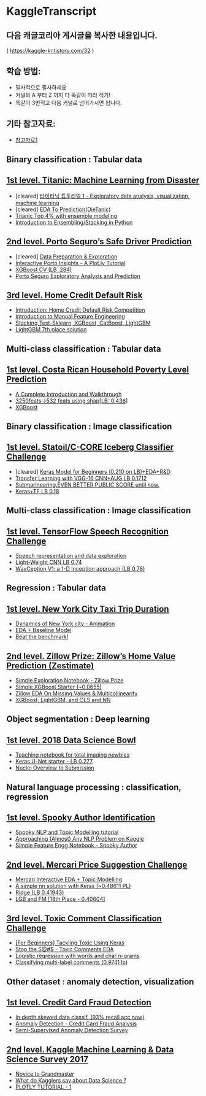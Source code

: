 # KaggleTranscript

## 다음 캐글코리아 게시글을 복사한 내용입니다. 
( https://kaggle-kr.tistory.com/32 )
## 학습 방법: 
  - 필사적으로 필사하세요
  - 커널의 A 부터 Z 까지 다 똑같이 따라 적기!
  - 똑같이 3번적고 다음 커널로 넘어가시면 됩니다.
## 기타 참고자료:
  - [참고자료1](https://unfinishedgod.netlify.app/2020/03/22/%EC%BA%90%EA%B8%80-%EC%9E%85%EB%AC%B8%EC%9E%90%EB%A5%BC-%EC%9C%84%ED%95%9C-%EA%B0%80%EC%9D%B4%EB%93%9C-%EB%AC%B8%EC%84%9C/)

## Binary classification : Tabular data

## [1st level. Titanic: Machine Learning from Disaster](https://www.kaggle.com/c/titanic)

- [cleared] [타이타닉 튜토리얼 1 - Exploratory data analysis, visualization, machine learning](https://kaggle-kr.tistory.com/17?category=868316)
- [cleared] [EDA To Prediction(DieTanic)](https://www.kaggle.com/ash316/eda-to-prediction-dietanic)
- [Titanic Top 4% with ensemble modeling](https://www.kaggle.com/yassineghouzam/titanic-top-4-with-ensemble-modeling)
- [Introduction to Ensembling/Stacking in Python](https://www.kaggle.com/arthurtok/introduction-to-ensembling-stacking-in-python)

## [2nd level. Porto Seguro’s Safe Driver Prediction](https://www.kaggle.com/c/porto-seguro-safe-driver-prediction)

- [cleared] [Data Preparation & Exploration](https://www.kaggle.com/bertcarremans/data-preparation-exploration)
- [Interactive Porto Insights - A Plot.ly Tutorial](https://www.kaggle.com/arthurtok/interactive-porto-insights-a-plot-ly-tutorial)
- [XGBoost CV (LB .284)](https://www.kaggle.com/aharless/xgboost-cv-lb-284)
- [Porto Seguro Exploratory Analysis and Prediction](https://www.kaggle.com/gpreda/porto-seguro-exploratory-analysis-and-prediction)

## [3rd level. Home Credit Default Risk](https://www.kaggle.com/c/home-credit-default-risk)

- [Introduction: Home Credit Default Risk Competition](https://www.kaggle.com/willkoehrsen/start-here-a-gentle-introduction)
- [Introduction to Manual Feature Engineering](https://www.kaggle.com/willkoehrsen/introduction-to-manual-feature-engineering)
- [Stacking Test-Sklearn, XGBoost, CatBoost, LightGBM](https://www.kaggle.com/eliotbarr/stacking-test-sklearn-xgboost-catboost-lightgbm)
- [LightGBM 7th place solution](https://www.kaggle.com/jsaguiar/lightgbm-7th-place-solution)

## Multi-class classification : Tabular data

## [1st level. Costa Rican Household Poverty Level Prediction](https://www.kaggle.com/c/costa-rican-household-poverty-prediction)

- [A Complete Introduction and Walkthrough](https://www.kaggle.com/willkoehrsen/a-complete-introduction-and-walkthrough)
- [3250feats->532 feats using shap[LB: 0.436]](https://www.kaggle.com/youhanlee/3250feats-532-feats-using-shap-lb-0-436)
- [XGBoost](https://www.kaggle.com/skooch/xgboost)

## Binary classification : Image classification

## [1st level. Statoil/C-CORE Iceberg Classifier Challenge](https://www.kaggle.com/c/statoil-iceberg-classifier-challenge)

- [cleared] [Keras Model for Beginners (0.210 on LB)+EDA+R&D](https://www.kaggle.com/devm2024/keras-model-for-beginners-0-210-on-lb-eda-r-d)
- [Transfer Learning with VGG-16 CNN+AUG LB 0.1712](https://www.kaggle.com/devm2024/transfer-learning-with-vgg-16-cnn-aug-lb-0-1712)
- [Submarineering.EVEN BETTER PUBLIC SCORE until now.](https://www.kaggle.com/submarineering/submarineering-even-better-public-score-until-now)
- [Keras+TF LB 0.18](https://www.kaggle.com/wvadim/keras-tf-lb-0-18)

## Multi-class classification : Image classification

## [1st level. TensorFlow Speech Recognition Challenge](https://www.kaggle.com/c/tensorflow-speech-recognition-challenge)

- [Speech representation and data exploration](https://www.kaggle.com/davids1992/speech-representation-and-data-exploration)
- [Light-Weight CNN LB 0.74](https://www.kaggle.com/alphasis/light-weight-cnn-lb-0-74)
- [WavCeption V1: a 1-D Inception approach (LB 0.76)](https://www.kaggle.com/ivallesp/wavception-v1-a-1-d-inception-approach-lb-0-76)

## Regression : Tabular data

## [1st level. New York City Taxi Trip Duration](https://www.kaggle.com/c/nyc-taxi-trip-duration)

- [Dynamics of New York city - Animation](https://www.kaggle.com/drgilermo/dynamics-of-new-york-city-animation)
- [EDA + Baseline Model](https://www.kaggle.com/aiswaryaramachandran/eda-baseline-model-0-40-rmse)
- [Beat the benchmark!](https://www.kaggle.com/danijelk/beat-the-benchmark)

## [2nd level. Zillow Prize: Zillow’s Home Value Prediction (Zestimate)](https://www.kaggle.com/c/zillow-prize-1)

- [Simple Exploration Notebook - Zillow Prize](https://www.kaggle.com/sudalairajkumar/simple-exploration-notebook-zillow-prize)
- [Simple XGBoost Starter (~0.0655)](https://www.kaggle.com/anokas/simple-xgboost-starter-0-0655)
- [Zillow EDA On Missing Values & Multicollinearity](https://www.kaggle.com/viveksrinivasan/zillow-eda-on-missing-values-multicollinearity)
- [XGBoost, LightGBM, and OLS and NN](https://www.kaggle.com/aharless/xgboost-lightgbm-and-ols-and-nn)

## Object segmentation : Deep learning

## [1st level. 2018 Data Science Bowl](https://www.kaggle.com/c/data-science-bowl-2018)

- [Teaching notebook for total imaging newbies](https://www.kaggle.com/stkbailey/teaching-notebook-for-total-imaging-newbies)
- [Keras U-Net starter - LB 0.277](https://www.kaggle.com/keegil/keras-u-net-starter-lb-0-277)
- [Nuclei Overview to Submission](https://www.kaggle.com/kmader/nuclei-overview-to-submission)

## Natural language processing : classification, regression

## [1st level. Spooky Author Identification](https://www.kaggle.com/c/spooky-author-identification)

- [Spooky NLP and Topic Modelling tutorial](https://www.kaggle.com/arthurtok/spooky-nlp-and-topic-modelling-tutorial)
- [Approaching (Almost) Any NLP Problem on Kaggle](https://www.kaggle.com/abhishek/approaching-almost-any-nlp-problem-on-kaggle)
- [Simple Feature Engg Notebook - Spooky Author](https://www.kaggle.com/sudalairajkumar/simple-feature-engg-notebook-spooky-author)

## [2nd level. Mercari Price Suggestion Challenge](https://www.kaggle.com/c/mercari-price-suggestion-challenge)

- [Mercari Interactive EDA + Topic Modelling](https://www.kaggle.com/thykhuely/mercari-interactive-eda-topic-modelling)
- [A simple nn solution with Keras (~0.48611 PL)](https://www.kaggle.com/knowledgegrappler/a-simple-nn-solution-with-keras-0-48611-pl)
- [Ridge (LB 0.41943)](https://www.kaggle.com/rumbok/ridge-lb-0-41944)
- [LGB and FM [18th Place - 0.40604]](https://www.kaggle.com/peterhurford/lgb-and-fm-18th-place-0-40604)

## [3rd level. Toxic Comment Classification Challenge](https://www.kaggle.com/c/jigsaw-toxic-comment-classification-challenge)

- [[For Beginners] Tackling Toxic Using Keras](https://www.kaggle.com/sbongo/for-beginners-tackling-toxic-using-keras)
- [Stop the S@#$ - Toxic Comments EDA](https://www.kaggle.com/jagangupta/stop-the-s-toxic-comments-eda)
- [Logistic regression with words and char n-grams](https://www.kaggle.com/tunguz/logistic-regression-with-words-and-char-n-grams)
- [Classifying multi-label comments (0.9741 lb)](https://www.kaggle.com/rhodiumbeng/classifying-multi-label-comments-0-9741-lb)

## Other dataset : anomaly detection, visualization

## [1st level. Credit Card Fraud Detection](https://www.kaggle.com/mlg-ulb/creditcardfraud)

- [In depth skewed data classif. (93% recall acc now)](https://www.kaggle.com/joparga3/in-depth-skewed-data-classif-93-recall-acc-now)
- [Anomaly Detection - Credit Card Fraud Analysis](https://www.kaggle.com/pavansanagapati/anomaly-detection-credit-card-fraud-analysis)
- [Semi-Supervised Anomaly Detection Survey](https://www.kaggle.com/matheusfacure/semi-supervised-anomaly-detection-survey)

## [2nd level. Kaggle Machine Learning & Data Science Survey 2017](https://www.kaggle.com/kaggle/kaggle-survey-2017)

- [Novice to Grandmaster](https://www.kaggle.com/ash316/novice-to-grandmaster)
- [What do Kagglers say about Data Science ?](https://www.kaggle.com/mhajabri/what-do-kagglers-say-about-data-science)
- [PLOTLY TUTORIAL - 1](https://www.kaggle.com/hakkisimsek/plotly-tutorial-1)
